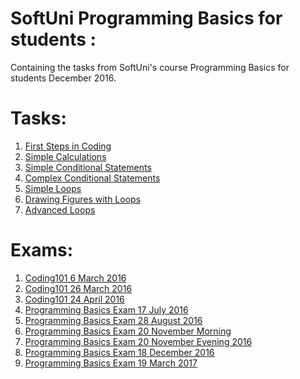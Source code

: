 # SoftUni Programming Basics for students :
<p>Containing the tasks from SoftUni's course Programming Basics for students December 2016.</p>

<h1>Tasks:</h1>

<ol type="1">
  <li><a href="https://github.com/radoslavvv/SoftUni/tree/master/Programming%20Basics%20For%20Students%20-%20December%202016/Homework/01.FirstStepsInCoding">First Steps in Coding</a> </li>
  <li><a href="https://github.com/radoslavvv/SoftUni/tree/master/Programming%20Basics%20For%20Students%20-%20December%202016/Homework/02.SimpleCalculations">Simple Calculations </a></li>
  <li><a href="https://github.com/radoslavvv/SoftUni/tree/master/Programming%20Basics%20For%20Students%20-%20December%202016/Homework/03.SimpleConditionalStatements">Simple Conditional Statements</a> </li>
  <li><a href="https://github.com/radoslavvv/SoftUni/tree/master/Programming%20Basics%20For%20Students%20-%20December%202016/Homework/04.ComplexConditionalStatements">Complex Conditional Statements</a> </li>
  <li><a href="https://github.com/radoslavvv/SoftUni/tree/master/Programming%20Basics%20For%20Students%20-%20December%202016/Homework/05.SimpleLoops">Simple Loops</a> </li>
  <li><a href="https://github.com/radoslavvv/SoftUni/tree/master/Programming%20Basics%20For%20Students%20-%20December%202016/Homework/06.DrawingFiguresWithLoops">Drawing Figures with Loops</a> </li>
  <li><a href="https://github.com/radoslavvv/SoftUni/tree/master/Programming%20Basics%20For%20Students%20-%20December%202016/Homework/07.AdvancedLoops">Advanced Loops</a></li>
</ol>

<h1>Exams:</h1>

<ol type="circle">
    <li><a href="https://github.com/radoslavvv/SoftUni/tree/master/Programming%20Basics%20For%20Students%20-%20December%202016/Exams/Coding101%20-%206%20March%202016">Coding101 6 March 2016</a> </li>
    <li><a href="https://github.com/radoslavvv/SoftUni/tree/master/Programming%20Basics%20For%20Students%20-%20December%202016/Exams/Coding101%20-%2026%20March%202016">Coding101 26 March 2016</a> </li>
    <li><a href="https://github.com/radoslavvv/SoftUni/tree/master/Programming%20Basics%20For%20Students%20-%20December%202016/Exams/Coding101%20-%2024%20April%202016">Coding101 24 April 2016</a> </li>
    <li><a href="https://github.com/radoslavvv/SoftUni/tree/master/Programming%20Basics%20For%20Students%20-%20December%202016/Exams/Programming%20Basics%20Exam%20-%2017%20July%202016">Programming Basics Exam 17 July 2016</a> </li>
    <li><a href="https://github.com/radoslavvv/SoftUni/tree/master/Programming%20Basics%20For%20Students%20-%20December%202016/Exams/Programming%20Basics%20Exam%20-%2028%20August%202016">Programming Basics Exam 28 August 2016</a> </li>
    <li><a href="https://github.com/radoslavvv/SoftUni/tree/master/Programming%20Basics%20For%20Students%20-%20December%202016/Exams/Programming%20Basics%20Exam%20-%2020%20November%20Morning%202016">Programming Basics Exam 20 November Morning</a> </li>
    <li><a href="https://github.com/radoslavvv/SoftUni/tree/master/Programming%20Basics%20For%20Students%20-%20December%202016/Exams/Programming%20Basics%20Exam%20-%2020%20November%20Evening%202016">Programming Basics Exam 20 November Evening 2016</a> </li>
    <li><a href="https://github.com/radoslavvv/SoftUni/tree/master/Programming%20Basics%20For%20Students%20-%20December%202016/Exams/Programming%20Basics%20Exam%20-%2018%20December%202016">Programming Basics Exam 18 December 2016</a></li>
    <li><a href="https://github.com/radoslavvv/SoftUni/tree/master/Programming%20Basics%20For%20Students%20-%20December%202016/Exams/Programming%20Basics%20Exam%20-%2019%20March%202017">Programming Basics Exam 19 March 2017</a></li>
   
</ol>
